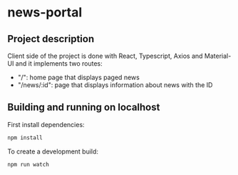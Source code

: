 # news-portal

## Project description

Client side of the project is done with React, Typescript, Axios and Material-UI and it implements two routes:

- "/": home page that displays paged news
- "/news/:id": page that displays information about news with the ID

## Building and running on localhost

First install dependencies:

```sh
npm install
```

To create a development build:

```sh
npm run watch
```
